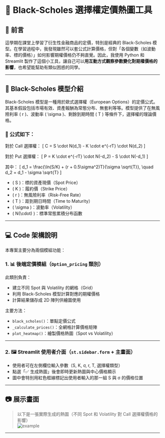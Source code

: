 # 🧮 Black-Scholes 選擇權定價熱圖工具

## 📘 前言

這學期在課堂上學習了衍生性金融商品的定價，特別是經典的 Black-Scholes 模型。在學習過程中，我發現雖然可以套公式計算價格，但對「各個變數（如波動率、標的價格）」如何影響期權價格仍不夠直覺。因此，我使用 Python 和 Streamlit 製作了這個小工具，讓自己可以**用互動方式觀察參數變化對期權價格的影響**，也希望能幫助有類似困惑的同學。

---

## 📐 Black-Scholes 模型介紹

Black-Scholes 模型是一種用於歐式選擇權（European Options）的定價公式。其基本假設包括市場有效、資產報酬為常態分布、無套利等等。模型提供了在無風險利率 \( r \)、波動率 \( \sigma \)、剩餘到期時間 \( T \) 等條件下，選擇權的理論價格。

### 📄 公式如下：

對於 Call 選擇權：
\[
C = S \cdot N(d_1) - K \cdot e^{-rT} \cdot N(d_2)
\]

對於 Put 選擇權：
\[
P = K \cdot e^{-rT} \cdot N(-d_2) - S \cdot N(-d_1)
\]

其中：
\[
d_1 = \frac{\ln(S/K) + (r + 0.5\sigma^2)T}{\sigma \sqrt{T}}, \quad
d_2 = d_1 - \sigma \sqrt{T}
\]

- \( S \)：標的資產現價（Spot Price）  
- \( K \)：履約價（Strike Price）  
- \( r \)：無風險利率（Risk-Free Rate）  
- \( T \)：距到期日時間（Time to Maturity）  
- \( \sigma \)：波動率（Volatility）  
- \( N(\cdot) \)：標準常態累積分布函數

---

## 💻 Code 架構說明

本專案主要分為兩個模組功能：

### 1. 📊 後端定價模組（`Option_pricing` 類別）

此類別負責：
- 建立不同 Spot 與 Volatility 的網格（Grid）
- 利用 Black-Scholes 模型計算對應的期權價格
- 計算結果儲存成 2D 陣列供繪圖使用

主要方法：
- `black_scholes()`：單點定價公式  
- `_calculate_prices()`：全網格計算價格矩陣  
- `plot_heatmap()`：繪製價格熱圖（Spot vs Volatility）

---

### 2. 🖼️ Streamlit 使用者介面（`st.sidebar.form` + 主畫面）

- 使用者可在左側欄位輸入參數（S, K, σ, r, T, 選擇權類型）
- 點選「✅ 生成熱圖」後會即時更新熱圖與中心價格顯示
- 圖中會特別用紅色框線標記出使用者輸入的那一組 S 與 σ 的價格位置

---

## 📷 展示畫面

> 以下是一張實際生成的熱圖（不同 Spot 和 Volatility 對 Call 選擇權價格的影響）  
> ![example](./screenshot.png)

---
